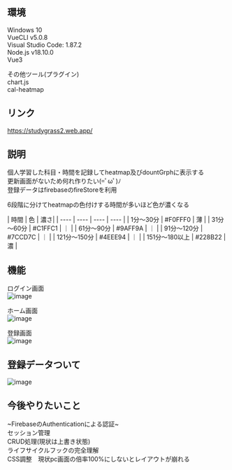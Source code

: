 ## 環境
Windows 10  
VueCLI v5.0.8    
Visual Studio Code: 1.87.2  
Node.js v18.10.0  
Vue3

その他ツール(プラグイン)  
chart.js  
cal-heatmap  

## リンク
https://studygrass2.web.app/

## 説明  
個人学習した科目・時間を記録してheatmap及びdountGrphに表示する  
更新画面がないため何れ作りたい(=ﾟωﾟ)ﾉ  
登録データはfirebaseのfireStoreを利用

6段階に分けてheatmapの色付けする時間が多いほど色が濃くなる  

| 時間 | 色 | 濃さ|
| ---- | ---- | ---- | ---- |
| 1分～30分 |   #F0FFF0 | 薄 |
| 31分～60分  |   #C1FFC1 | ｜ |
| 61分～90分  |   #9AFF9A | ｜ |
| 91分～120分  |  #7CCD7C | ｜ |
| 121分～150分 |   #4EEE94 | ｜ |
| 151分～180以上    | #228B22 | 濃 |




## 機能

ログイン画面  
![image](https://github.com/mshtwtnb0219/StudyGrass/assets/77442526/587452cc-c400-461a-a291-388754f3428f)  


ホーム画面  
![image](https://github.com/mshtwtnb0219/StudyGrass/assets/77442526/b747f75c-8dcd-4d43-b12d-4e001c40fa15)

登録画面  
![image](https://github.com/mshtwtnb0219/StudyGrass/assets/77442526/acc4e1d7-7ec4-434a-a318-5ac40879e844)



## 登録データついて
![image](https://github.com/mshtwtnb0219/StudyGrass/assets/77442526/7ff16299-b418-4daa-90f4-10e9ea0ca75a)



## 今後やりたいこと
  ~FirebaseのAuthenticationによる認証~  
セッション管理  
CRUD処理(現状は上書き状態)  
ライフサイクルフックの完全理解  
CSS調整　現状pc画面の倍率100%にしないとレイアウトが崩れる  



